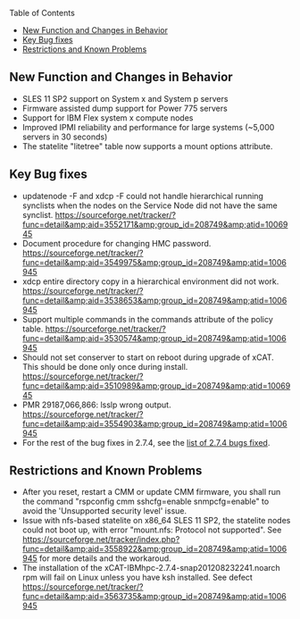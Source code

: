 <!-- START doctoc generated TOC please keep comment here to allow auto update -->
<!-- DON'T EDIT THIS SECTION, INSTEAD RE-RUN doctoc TO UPDATE -->
Table of Contents

- [New Function and Changes in Behavior](#new-function-and-changes-in-behavior)
- [Key Bug fixes](#key-bug-fixes)
- [Restrictions and Known Problems](#restrictions-and-known-problems)

<!-- END doctoc generated TOC please keep comment here to allow auto update -->

## New Function and Changes in Behavior

  * SLES 11 SP2 support on System x and System p servers 
  * Firmware assisted dump support for Power 775 servers 
  * Support for IBM Flex system x compute nodes 
  * Improved IPMI reliability and performance for large systems (~5,000 servers in 30 seconds) 
  * The statelite "litetree" table now supports a mount options attribute. 

## Key Bug fixes

  * updatenode -F and xdcp -F could not handle hierarchical running synclists when the nodes on the Service Node did not have the same synclist. https://sourceforge.net/tracker/?func=detail&amp;aid=3552171&amp;group_id=208749&amp;atid=1006945 
  * Document procedure for changing HMC password. https://sourceforge.net/tracker/?func=detail&amp;aid=3549975&amp;group_id=208749&amp;atid=1006945 
  * xdcp entire directory copy in a hierarchical environment did not work. https://sourceforge.net/tracker/?func=detail&amp;aid=3538653&amp;group_id=208749&amp;atid=1006945 
  * Support multiple commands in the commands attribute of the policy table. https://sourceforge.net/tracker/?func=detail&amp;aid=3530574&amp;group_id=208749&amp;atid=1006945 
  * Should not set conserver to start on reboot during upgrade of xCAT. This should be done only once during install. https://sourceforge.net/tracker/?func=detail&amp;aid=3510989&amp;group_id=208749&amp;atid=1006945 
  * PMR 29187,066,866: lsslp wrong output. https://sourceforge.net/tracker/?func=detail&amp;aid=3554903&amp;group_id=208749&amp;atid=1006945 
  * For the rest of the bug fixes in 2.7.4, see the [list of 2.7.4 bugs fixed](https://sourceforge.net/tracker/?limit=100&func=&group_id=208749&atid=1006945&assignee=&status=&category=&artgroup=2955289&keyword=&submitter=&artifact_id=0&assignee=&status=&category=&artgroup=2955289&submitter=&keyword=&artifact_id=0&submit=Filter&mass_category=&mass_priority=&mass_resolution=&mass_assignee=&mass_artgroup=&mass_status=&mass_cannedresponse=&_visit_cookie=1c48c54524376afa1c40112d3d4960ea). 

## Restrictions and Known Problems

  * After you reset, restart a CMM or update CMM firmware, you shall run the command "rspconfig cmm sshcfg=enable snmpcfg=enable" to avoid the 'Unsupported security level' issue. 
  * Issue with nfs-based statelite on x86_64 SLES 11 SP2, the statelite nodes could not boot up, with error "mount.nfs: Protocol not supported". See https://sourceforge.net/tracker/index.php?func=detail&amp;aid=3558922&amp;group_id=208749&amp;atid=1006945 for more details and the workaroud. 
  * The installation of the xCAT-IBMhpc-2.7.4-snap201208232241.noarch rpm will fail on Linux unless you have ksh installed. See defect https://sourceforge.net/tracker/?func=detail&amp;aid=3563735&amp;group_id=208749&amp;atid=1006945 
